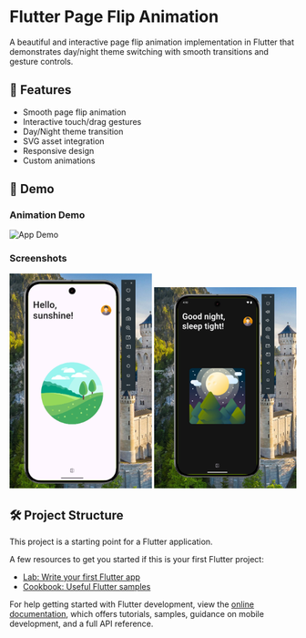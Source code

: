 # Flutter Page Flip Animation

A beautiful and interactive page flip animation implementation in Flutter that demonstrates day/night theme switching with smooth transitions and gesture controls.

## 🌟 Features

- Smooth page flip animation
- Interactive touch/drag gestures
- Day/Night theme transition
- SVG asset integration
- Responsive design
- Custom animations

## 📱 Demo

### Animation Demo
![App Demo](assets/samples/flipIntro.gif)

### Screenshots
<p float="left">
  <img src="assets/samples/Screenshot 2025-02-10 163249.png" width="250" alt="Day Theme" />
  <img src="assets/samples/Screenshot 2025-02-10 163257.png" width="250" alt="Night Theme" />
</p>

## 🛠️ Project Structure

This project is a starting point for a Flutter application.

A few resources to get you started if this is your first Flutter project:

- [Lab: Write your first Flutter app](https://docs.flutter.dev/get-started/codelab)
- [Cookbook: Useful Flutter samples](https://docs.flutter.dev/cookbook)

For help getting started with Flutter development, view the
[online documentation](https://docs.flutter.dev/), which offers tutorials,
samples, guidance on mobile development, and a full API reference.